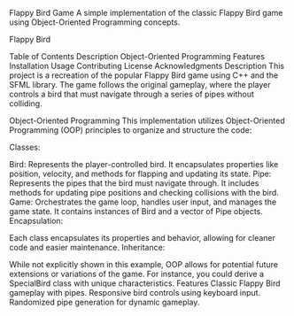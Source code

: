 Flappy Bird Game
A simple implementation of the classic Flappy Bird game using Object-Oriented Programming concepts.

Flappy Bird

Table of Contents
Description
Object-Oriented Programming
Features
Installation
Usage
Contributing
License
Acknowledgments
Description
This project is a recreation of the popular Flappy Bird game using C++ and the SFML library. The game follows the original gameplay, where the player controls a bird that must navigate through a series of pipes without colliding.

Object-Oriented Programming
This implementation utilizes Object-Oriented Programming (OOP) principles to organize and structure the code:

Classes:

Bird: Represents the player-controlled bird. It encapsulates properties like position, velocity, and methods for flapping and updating its state.
Pipe: Represents the pipes that the bird must navigate through. It includes methods for updating pipe positions and checking collisions with the bird.
Game: Orchestrates the game loop, handles user input, and manages the game state. It contains instances of Bird and a vector of Pipe objects.
Encapsulation:

Each class encapsulates its properties and behavior, allowing for cleaner code and easier maintenance.
Inheritance:

While not explicitly shown in this example, OOP allows for potential future extensions or variations of the game. For instance, you could derive a SpecialBird class with unique characteristics.
Features
Classic Flappy Bird gameplay with pipes.
Responsive bird controls using keyboard input.
Randomized pipe generation for dynamic gameplay.
